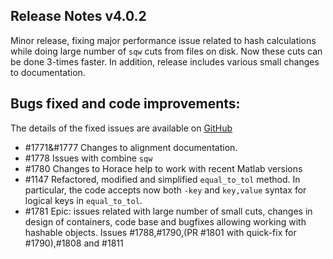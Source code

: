 ## Release Notes v4.0.2

Minor release, fixing major performance issue related to
hash calculations while doing large number of `sqw` cuts from files on disk.
Now these cuts can be done 3-times faster. In addition, release includes
various small changes to documentation.

## Bugs fixed and code improvements:
   The details of the fixed issues are available on
   [GitHub](https://github.com/pace-neutrons/Horace/issues/)
 - #1771&#1777 Changes to alignment documentation.
 - #1778 Issues with combine `sqw`
 - #1780 Changes to Horace help to work with recent Matlab versions
 - #1147 Refactored, modified and simplified `equal_to_tol` method.
         In particular, the code accepts now both `-key` and `key,value` 
         syntax for logical keys in `equal_to_tol`.
 - #1781 Epic: issues related with large number of small cuts,
         changes in design of containers, code base and bugfixes
         allowing working with hashable objects. 
         Issues #1788,#1790,(PR #1801 with quick-fix for #1790),#1808 and #1811